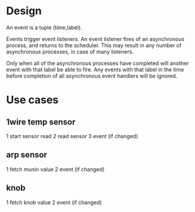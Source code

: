 Design
======

An event is a tuple (time,label).

Events trigger event listeners. An event listener fires of an asynchronous
process, and returns to the scheduler. This may result in any number of
asynchronous processes, in case of many listeners.

Only when all of the asynchronous processes have completed will another
event with that label be able to fire. Any events with that label in the
time before completion of all asynchronous event handlers will be ignored.

Use cases
=========

1wire temp sensor
-----------------

1 start sensor read
2 read sensor
3 event (if changed)

arp sensor
----------

1 fetch munin value
2 event (if changed)

knob
----

1 fetch knob value
2 event (if changed)
